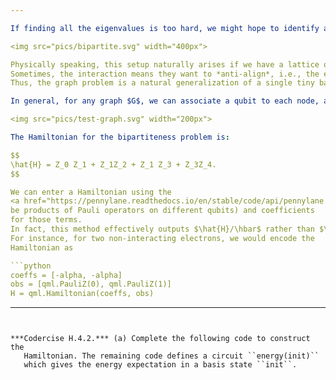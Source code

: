 ```yaml
---

If finding all the eigenvalues is too hard, we might hope to identify a *single* eigenvalue, such as the lowest energy level $E_\Omega$ and the corresponding **ground state** $\vert \Omega\rangle$. To see how this can be useful for solving computational problems, suppose we want to determine if a graph $G$ is **bipartite**, i.e., whether its nodes can be coloured red and blue so that edges always connect distinct colours. We give an example of a bipartite and a non-bipartite graph below:

<img src="pics/bipartite.svg" width="400px">

Physically speaking, this setup naturally arises if we have a lattice of electrons which interact only with each other and not with a background magnetic field.
Sometimes, the interaction means they want to *anti-align*, i.e., the energy will be lowered when adjacent electrons have spins in opposite directions.
Thus, the graph problem is a natural generalization of a single tiny bar magnet!

In general, for any graph $G$, we can associate a qubit to each node, a colour to a qubit state, an interaction to each edge, and put together a Hamiltonian whose ground state tells us if the graph is bipartite. For instance, let's use the graph on the left with qubit labels as follows:

<img src="pics/test-graph.svg" width="200px">

The Hamiltonian for the bipartiteness problem is:

$$
\hat{H} = Z_0 Z_1 + Z_1Z_2 + Z_1 Z_3 + Z_3Z_4.
$$

We can enter a Hamiltonian using the
<a href="https://pennylane.readthedocs.io/en/stable/code/api/pennylane.Hamiltonian.html" target="_blank"><tt>qml.Hamiltonian</tt></a> method, which builds $\hat{H}$ by pairing a list of terms (assumed to
be products of Pauli operators on different qubits) and coefficients
for those terms.
In fact, this method effectively outputs $\hat{H}/\hbar$ rather than $\hat{H}$.
For instance, for two non-interacting electrons, we would encode the
Hamiltonian as

```python
coeffs = [-alpha, -alpha]
obs = [qml.PauliZ(0), qml.PauliZ(1)]
H = qml.Hamiltonian(coeffs, obs)
```

---
```


***Codercise H.4.2.*** (a) Complete the following code to construct the
   Hamiltonian. The remaining code defines a circuit ``energy(init)``
   which gives the energy expectation in a basis state ``init``.
